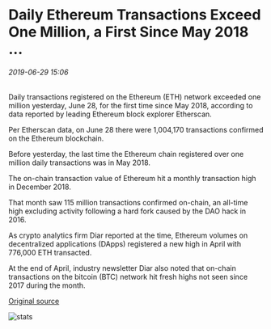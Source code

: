# Daily Ethereum Transactions Exceed One Million, a First Since May 2018 ...

###### 2019-06-29 15:06

Daily transactions registered on the Ethereum (ETH) network exceeded one million yesterday, June 28, for the first time since May 2018, according to data reported by leading Ethereum block explorer Etherscan.

Per Etherscan data, on June 28 there were 1,004,170 transactions confirmed on the Ethereum blockchain.

Before yesterday, the last time the Ethereum chain registered over one million daily transactions was in May 2018.

The on-chain transaction value of Ethereum hit a monthly transaction high in December 2018.

That month saw 115 million transactions confirmed on-chain, an all-time high excluding activity following a hard fork caused by the DAO hack in 2016.

As crypto analytics firm Diar reported at the time, Ethereum volumes on decentralized applications (DApps) registered a new high in April with 776,000 ETH transacted.

At the end of April, industry newsletter Diar also noted that on-chain transactions on the bitcoin (BTC) network hit fresh highs not seen since 2017 during the month.

[Original source](https://cointelegraph.com/news/daily-ethereum-transactions-exceed-one-million-a-first-since-may-2018)

![stats](https://c.statcounter.com/11760860/0/a89fa40b/1/ "stats")